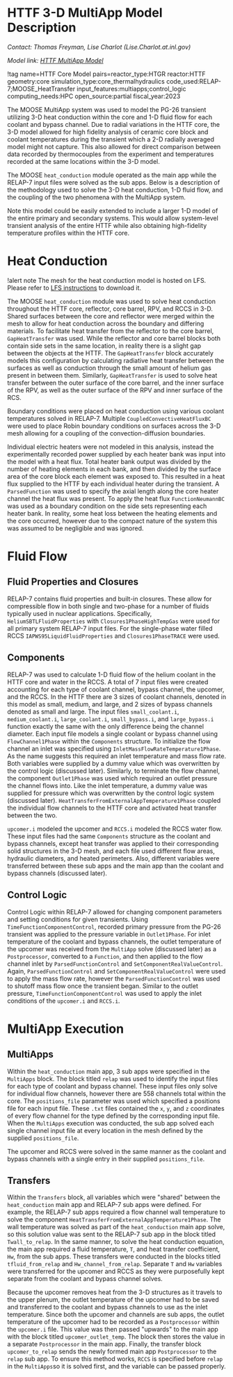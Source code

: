 # HTTF 3-D MultiApp Model Description

*Contact: Thomas Freyman, Lise Charlot (Lise.Charlot.at.inl.gov)*

*Model link: [HTTF MultiApp Model](https://github.com/idaholab/virtual_test_bed/tree/devel/htgr/httf)*

!tag name=HTTF Core Model pairs=reactor_type:HTGR
                       reactor:HTTF
                       geometry:core
                       simulation_type:core_thermalhydraulics
                       code_used:RELAP-7;MOOSE_HeatTransfer
                       input_features:multiapps;control_logic
                       computing_needs:HPC
                       open_source:partial
                       fiscal_year:2023

The MOOSE MultiApp system was used to model the PG-26 transient utilizing 3-D heat conduction within the core and 1-D
fluid flow for each coolant and bypass channel. Due to radial variations in the HTTF core, the 3-D model allowed for high fidelity
analysis of ceramic core block and coolant temperatures during the transient which a 2-D radially averaged model might not capture.
This also allowed for direct comparison between data recorded by thermocouples from the experiment and temperatures recorded at the
same locations within the 3-D model.

The MOOSE `heat_conduction` module operated as the main app while the RELAP-7
input files were solved as the sub apps. Below is a description of the methodology used to solve the 3-D heat conduction, 1-D
fluid flow, and the coupling of the two phenomena with the MultiApp system.

Note this model could be easily extended to include a larger 1-D model of the entire primary and secondary systems. This would allow
system-level transient analysis of the entire HTTF while also obtaining high-fidelity temperature profiles within the HTTF core.



# Heat Conduction

!alert note
The mesh for the heat conduction model is hosted on LFS.
Please refer to [LFS instructions](resources/how_to_use_vtb.md#lfs) to download it.

The MOOSE `heat_conduction` module was used to solve heat conduction throughout the HTTF core, reflector, core barrel, RPV, and RCCS
in 3-D. Shared surfaces between the core and reflector were merged within the mesh to allow for heat conduction across the boundary
and differing materials. To facilitate heat transfer from the reflector to the core barrel, `GapHeatTransfer` was used. While the
reflector and core barrel blocks both contain side sets in the same location, in reality there is a slight gap between the objects at
the HTTF. The `GapHeatTransfer` block accurately models this configuration by calculating radiative heat transfer between the
surfaces as well as conduction through the small amount of helium gas present in between them. Similarly, `GapHeatTransfer`
is used to solve heat transfer between the outer surface of the core barrel, and the inner surface of the RPV, as well as the outer
surface of the RPV and inner surface of the RCS.

Boundary conditions were placed on heat conduction using various coolant temperatures solved in RELAP-7. Multiple
`CoupledConvectiveHeatFluxBC` were used to place Robin boundary conditions on surfaces across the 3-D mesh allowing for a coupling
of the convection-diffusion boundaries.

Individual electric heaters were not modeled in this analysis, instead the experimentally recorded power supplied by each
heater bank was input into the model with a heat flux. Total heater bank output was divided by the number of heating
elements in each bank, and then divided by the surface area of the core block each element was exposed to. This resulted in a heat
flux supplied to the HTTF by each individual heater during the transient. A `ParsedFunction` was used to specify the axial length
along the core heater channel the heat flux was present. To apply the heat flux `FunctionNeumannBC` was used as a boundary
condition on the side sets representing each heater bank. In reality, some heat loss between the heating elements and the core
occurred, however due to the compact nature of the system this was assumed to be negligible and was ignored.



# Fluid Flow

## Fluid Properties and Closures

RELAP-7 contains fluid properties and built-in closures. These allow for compressible flow in both single and
two-phase for a number of fluids typically used in nuclear applications. Specifically, `HeliumSBTLFluidProperties` with
`Closures1PhaseHighTempGas` were used for all primary system RELAP-7 input files. For the single-phase water filled RCCS
`IAPWS95LiquidFluidProperties` and `Closures1PhaseTRACE` were used.

## Components

RELAP-7 was used to calculate 1-D fluid flow of the helium coolant in the HTTF core and water in the RCCS. A total of 7
input files were created accounting for each type of coolant channel, bypass channel, the upcomer, and the RCCS. In the HTTF there
are 3 sizes of coolant channels, denoted in this model as small, medium, and large, and 2 sizes of bypass channels denoted as small
and large. The input files `small_coolant.i`, `medium_coolant.i`, `large_coolant.i`, `small_bypass.i`, and `large_bypass.i` function
exactly the same with the only difference being the channel diameter. Each input file models a single coolant or bypass
channel using `FlowChannel1Phase` within the `Components` structure. To initialize the flow channel an inlet was specified using
`InletMassFlowRateTemperature1Phase`. As the name suggests this required an inlet temperature and mass flow rate. Both variables were
supplied by a dummy value which was overwritten by the control logic (discussed later). Similarly, to terminate the flow channel, the
component `Outlet1Phase` was used which required an outlet pressure the channel flows into. Like the inlet temperature, a dummy value
was supplied for pressure which was overwritten by the control logic system (discussed later).
`HeatTransferFromExternalAppTemperature1Phase` coupled the individual flow channels to the HTTF core and activated heat transfer
between the two.

`upcomer.i` modeled the upcomer and `RCCS.i` modeled the RCCS water flow. These input files had the same `Components` structure as
the coolant and bypass channels, except heat transfer was applied to their corresponding solid structures in the 3-D mesh, and
each file used different flow areas, hydraulic diameters, and heated perimeters. Also, different variables were transferred between
these sub apps and the main app than the coolant and bypass channels (discussed later).

## Control Logic

Control Logic within RELAP-7 allowed for changing component parameters and setting conditions for given transients.
Using `TimeFunctionComponentControl`, recorded primary pressure from the PG-26 transient was applied to the pressure variable in
`Outlet1Phase`. For inlet temperature of the coolant and bypass channels, the outlet temperature of the upcomer was received from the
`MultiApp` solve (discussed later) as a `Postprocessor`, converted to a `Function`, and then applied to the flow channel inlet by
`ParsedFunctionControl` and `SetComponentRealValueControl`. Again, `ParsedFunctionControl` and `SetComponentRealValueControl` were
used to apply the mass flow rate, however the `ParsedFunctionControl` was used to shutoff mass flow once the transient began. Similar
to the outlet pressure, `TimeFunctionComponentControl` was used to apply the inlet conditions of the `upcomer.i` and `RCCS.i`.



# MultiApp Execution

## MultiApps

Within the `heat_conduction` main app, 3 sub apps were specified in the `MultiApps` block. The block titled `relap` was used to
identify the input files for each type of coolant and bypass channel. These input files only solve for individual flow channels,
however there are 558 channels total within the core. The `positions_file` parameter was used which specified a
positions file for each input file. These `.txt` files contained the `x`, `y`, and `z` coordinates of every flow channel for the type
defined by the corresponding input file. When the `MultiApps` execution was conducted, the sub app solved each single channel input
file at every location in the mesh defined by the supplied `positions_file`.

The upcomer and RCCS were solved in the same manner as the coolant and bypass channels with a single entry in their supplied
`positions_file`.

## Transfers

Within the `Transfers` block, all variables which were "shared" between the `heat_conduction` main app and RELAP-7 sub
apps were defined. For example, the RELAP-7 sub apps required a flow channel wall temperature to solve the component
`HeatTransferFromExternalAppTemperature1Phase`. The wall temperature was solved as part of the `heat_conduction` main app solve, so
this solution value was sent to the RELAP-7 sub app in the block titled `Twall_to_relap`. In the same manner, to solve the
heat conduction equation, the main app required a fluid temperature, `T`, and heat transfer coefficient, `Hw`, from the sub apps.
These transfers were conducted in the blocks titled `tfluid_from_relap` and `Hw_channel_from_relap`. Separate `T` and `Hw` variables were
transferred for the upcomer and RCCS as they were purposefully kept separate from the coolant and bypass channel solves.

Because the upcomer removes heat from the 3-D structures as it travels to the upper plenum, the outlet temperature of the upcomer had
to be saved and transferred to the coolant and bypass channels to use as the inlet temperature. Since both the upcomer and channels
are sub apps, the outlet temperature of the upcomer had to be recorded as a `Postprocessor` within the `upcomer.i` file. This value
was then passed "upwards" to the main app with the block titled `upcomer_outlet_temp`. The block then stores the value in a separate
`Postprocessor` in the main app. Finally, the transfer block `upcomer_to_relap` sends the newly formed main app `Postprocessor` to the
`relap` sub app. To ensure this method works, `RCCS` is specified before `relap` in the `MultiApps`so it is solved first, and the
variable can be passed properly.
